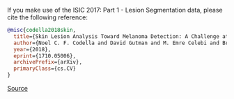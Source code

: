 If you make use of the ISIC 2017: Part 1 - Lesion Segmentation data, please cite the following reference:

``` bibtex
@misc{codella2018skin,
  title={Skin Lesion Analysis Toward Melanoma Detection: A Challenge at the 2017 International Symposium on Biomedical Imaging (ISBI), Hosted by the International Skin Imaging Collaboration (ISIC)}, 
  author={Noel C. F. Codella and David Gutman and M. Emre Celebi and Brian Helba and Michael A. Marchetti and Stephen W. Dusza and Aadi Kalloo and Konstantinos Liopyris and Nabin Mishra and Harald Kittler and Allan Halpern},
  year={2018},
  eprint={1710.05006},
  archivePrefix={arXiv},
  primaryClass={cs.CV}
}
```

[Source](https://arxiv.org/abs/1710.05006)